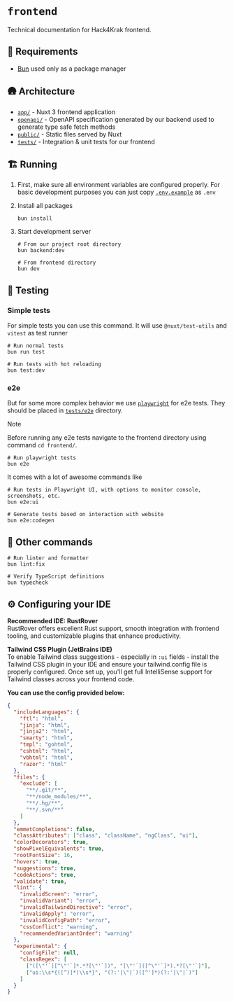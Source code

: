 # `frontend`

Technical documentation for Hack4Krak frontend.

## 🛫 Requirements

- [Bun](https://bun.sh/) used only as a package manager

## 🛖 Architecture

- [`app/`](app/) - Nuxt 3 frontend application
- [`openapi/`](openapi/) - OpenAPI specification generated by our backend used to generate type safe fetch methods
- [`public/`](public/) - Static files served by Nuxt
- [`tests/`](tests/) - Integration & unit tests for our frontend

## 🏗️ Running

1. First, make sure all environment variables are configured properly.
   For basic development purposes you can just copy [`.env.example`](../.env.example) as `.env`

2. Install all packages

   ```shell
   bun install
   ```

3. Start development server

   ```shell
   # From our project root directory
   bun backend:dev
   ```

   ```shell
   # From frontend directory
   bun dev
   ```

## 🧪 Testing

### Simple tests

For simple tests you can use this command. It will use `@nuxt/test-utils` and `vitest` as test runner

```shell
# Run normal tests
bun run test
```

```shell
# Run tests with hot reloading
bun test:dev
```

### e2e

But for some more complex behavior we use [`playwright`](https://playwright.dev/) for e2e tests.
They should be placed in [`tests/e2e`](tests/e2e) directory.

> [!NOTE]
> Before running any e2e tests navigate to the frontend directory using command `cd frontend/`.

```shell
# Run playwright tests
bun e2e
```

It comes with a lot of awesome commands like

```shell
# Run tests in Playwright UI, with options to monitor console, screenshots, etc.
bun e2e:ui
```

```shell
# Generate tests based on interaction with website
bun e2e:codegen
```

## 🌸 Other commands

```shell
# Run linter and formatter
bun lint:fix
```

```shell
# Verify TypeScript definitions
bun typecheck
```

## ⚙️ Configuring your IDE

**Recommended IDE: RustRover**\
RustRover offers excellent Rust support, smooth integration with frontend tooling, and customizable plugins that enhance productivity.

**Tailwind CSS Plugin (JetBrains IDE)**\
To enable Tailwind class suggestions - especially in `:ui` fields - install the Tailwind CSS plugin in your IDE and ensure your tailwind.config file is properly configured. Once set up, you'll get full IntelliSense support for Tailwind classes across your frontend code.

**You can use the config provided below:**

```json
{
  "includeLanguages": {
    "ftl": "html",
    "jinja": "html",
    "jinja2": "html",
    "smarty": "html",
    "tmpl": "gohtml",
    "cshtml": "html",
    "vbhtml": "html",
    "razor": "html"
  },
  "files": {
    "exclude": [
      "**/.git/**",
      "**/node_modules/**",
      "**/.hg/**",
      "**/.svn/**"
    ]
  },
  "emmetCompletions": false,
  "classAttributes": ["class", "className", "ngClass", "ui"],
  "colorDecorators": true,
  "showPixelEquivalents": true,
  "rootFontSize": 16,
  "hovers": true,
  "suggestions": true,
  "codeActions": true,
  "validate": true,
  "lint": {
    "invalidScreen": "error",
    "invalidVariant": "error",
    "invalidTailwindDirective": "error",
    "invalidApply": "error",
    "invalidConfigPath": "error",
    "cssConflict": "warning",
    "recommendedVariantOrder": "warning"
  },
  "experimental": {
    "configFile": null,
    "classRegex": [
      ["([\"'`][^\"'`]*.*?[\"'`])", "[\"'`]([^\"'`]*).*?[\"'`]"],
      ["ui:\\s*{([^)]*)\\s*}", "(?:'|\"|`)([^']*)(?:'|\"|`)"]
    ]
  }
}
```
